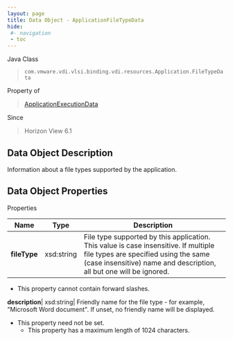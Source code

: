 ```yaml
---
layout: page
title: Data Object - ApplicationFileTypeData
hide:
 #- navigation
 - toc
---
```






Java Class  
> `com.vmware.vdi.vlsi.binding.vdi.resources.Application.FileTypeData`

Property of  
> [ApplicationExecutionData](vdi.resources.Application.ApplicationExecutionData.md#field_detail)

Since  
> Horizon View 6.1


## Data Object Description 

Information about a file types supported by the application. 

## Data Object Properties

Properties

Name |  Type |  Description   
---|---|---  
**fileType**|  xsd:string|  File type supported by this application. This value is case insensitive. If multiple file types are specified using the same (case insensitive) name and description, all but one will be ignored.   


  * This property cannot contain forward slashes. 

  
**description**|  xsd:string|  Friendly name for the file type - for example, "Microsoft Word document". If unset, no friendly name will be displayed.   


* This property need not be set.
  * This property has a maximum length of 1024 characters. 

  
  
  

  
  
